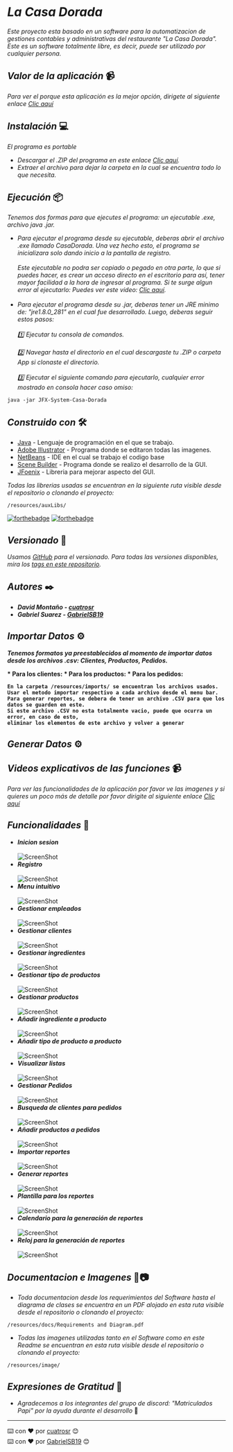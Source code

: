 # <b>_La Casa Dorada_</b>

_Este proyecto esta basado en un software para la automatizacion de gestiones contables y administrativas del restaurante "La Casa Dorada"._<br>
_Este es un software totalmente libre, es decir, puede ser utilizado por cualquier persona._

## <b>_Valor de la aplicación_</b> 📹

_Para ver el porque esta aplicación es la mejor opción, dirigete al siguiente enlace [Clic aquí]()_

## <b>_Instalación_</b> 💻

_El programa es portable_

* _Descargar el .ZIP del programa en este enlace [Clic aquí](https://www.mediafire.com/file/5cf0g55mwti35nv/CasaDorada.zip/file)._<br>
* _Extraer el archivo para dejar la carpeta en la cual se encuentra todo lo que necesita._

## <b>_Ejecución_</b> 📦

_Tenemos dos formas para que ejecutes el programa: un ejecutable .exe, archivo java .jar._

* _Para ejecutar el programa desde su ejecutable, deberas abrir el archivo .exe llamado CasaDorada. Una vez hecho esto, el programa se inicializara solo dando inicio a la pantalla de registro. <br><br> Este ejecutable no podra ser copiado o pegado en otra parte, lo que si puedes hacer, es crear un acceso directo en el escritorio para así, tener mayor facilidad a la hora de ingresar al programa. Si te surge algun error al ejecutarlo: Puedes ver este video: [Clic aquí]()._<br><br>
* _Para ejecutar el programa desde su .jar, deberas tener un JRE minimo de: "jre1.8.0_281" en el cual fue desarrollado. Luego, deberas seguir estos pasos: <br><br> 1️⃣ Ejecutar tu consola de comandos. <br><br> 2️⃣ Navegar hasta el directorio en el cual descargaste tu .ZIP o carpeta App si clonaste el directorio.<br><br> 3️⃣ Ejecutar el siguiente comando para ejecutarlo, cualquier error mostrado en consola hacer caso omiso:_<br>
```
java -jar JFX-System-Casa-Dorada
```

## <b>_Construido con_</b> 🛠️

* [Java](https://www.oracle.com/co/java/technologies/javase/javase-jdk8-downloads.html) - Lenguaje de programación en el que se trabajo.
* [Adobe Illustrator](https://www.adobe.com/la/products/illustrator/free-trial-download.html) - Programa donde se editaron todas las imagenes.
* [NetBeans](https://netbeans.apache.org/) - IDE en el cual se trabajo el codigo base
* [Scene Builder](https://gluonhq.com/products/scene-builder/) - Programa donde se realizo el desarrollo de la GUI.
* [JFoenix](https://github.com/sshahine/JFoenix) - Libreria para mejorar aspecto del GUI.

_Todas las librerias usadas se encuentran en la siguiente ruta visible desde el repositorio o clonando el proyecto:_<br>

```
/resources/auxLibs/
```

[![forthebadge](https://forthebadge.com/images/badges/made-with-java.svg)](https://forthebadge.com) [![forthebadge](https://forthebadge.com/images/badges/built-with-love.svg)](https://forthebadge.com)
## <b>_Versionado_</b> 📌

_Usamos [GitHub](https://github.com/) para el versionado. Para todas las versiones disponibles, mira los [tags en este repositorio](https://github.com/GabrielSB19/JFX-System-Casa-Dorada)._

## <b>_Autores_ ✒️

* _David Montaño - [cuatrosr](https://github.com/cuatrosr)_
* _Gabriel Suarez - [GabrielSB19](https://github.com/GabrielSB19)_

## <b>_Importar Datos_</b> ⚙️

_Tenemos formatos ya preestablecidos al momento de importar datos desde los archivos .csv: Clientes, Productos, Pedidos._<br>

<b>* Para los clientes: </b>
<b>* Para los productos: </b>
<b>* Para los pedidos: </b>

```
En la carpeta /resources/imports/ se encuentran los archivos usados.
Usar el metodo importar respectivo a cada archivo desde el menu bar.
Para generar reportes, se debera de tener un archivo .CSV para que los datos se guarden en este.
Si este archivo .CSV no esta totalmente vacio, puede que ocurra un error, en caso de esto, 
eliminar los elementos de este archivo y volver a generar
```

## <b>_Generar Datos_</b> ⚙️


## _Videos explicativos de las funciones_</b> 📹

_Para ver las funcionalidades de la aplicación por favor ve las imagenes y si quieres un poco más de detalle por favor dirigite al siguiente enlace [Clic aquí]()_

## <b>_Funcionalidades_</b> 📱
* <b>_Inicion sesion_</b> <br><br>
![ScreenShot](https://github.com/GabrielSB19/JFX-System-Casa-Dorada/blob/master/resources/image/Inicio%20Sesion.png)
* <b>_Registro_</b> <br><br>
![ScreenShot](https://github.com/GabrielSB19/JFX-System-Casa-Dorada/blob/master/resources/image/Registro.png)
* <b>_Menu intuitivo_</b> <br><br>
![ScreenShot](https://github.com/GabrielSB19/JFX-System-Casa-Dorada/blob/master/resources/image/Menu.png)
* <b>_Gestionar empleados_</b> <br><br>
![ScreenShot](https://github.com/GabrielSB19/JFX-System-Casa-Dorada/blob/master/resources/image/Empleados.png)
* <b>_Gestionar clientes_</b> <br><br>
![ScreenShot](https://github.com/GabrielSB19/JFX-System-Casa-Dorada/blob/master/resources/image/Cliente.png)
* <b>_Gestionar ingredientes_</b> <br><br>
![ScreenShot](https://github.com/GabrielSB19/JFX-System-Casa-Dorada/blob/master/resources/image/Ingredientes.png)
* <b>_Gestionar tipo de productos_</b> <br><br>
![ScreenShot](https://github.com/GabrielSB19/JFX-System-Casa-Dorada/blob/master/resources/image/Tipo%20de%20Producto.png)
* <b>_Gestionar productos_</b> <br><br>
![ScreenShot](https://github.com/GabrielSB19/JFX-System-Casa-Dorada/blob/master/resources/image/Productos.png)
* <b>_Añadir ingrediente a producto_</b> <br><br>
![ScreenShot](https://github.com/GabrielSB19/JFX-System-Casa-Dorada/blob/master/resources/image/AddIngToP.png)
* <b>_Añadir tipo de producto a producto_</b> <br><br>
![ScreenShot](https://github.com/GabrielSB19/JFX-System-Casa-Dorada/blob/master/resources/image/AddTpToP.png)
* <b>_Visualizar listas_</b> <br><br>
![ScreenShot](https://github.com/GabrielSB19/JFX-System-Casa-Dorada/blob/master/resources/image/ListarElementos.png)
* <b>_Gestionar Pedidos_</b> <br><br>
![ScreenShot](https://github.com/GabrielSB19/JFX-System-Casa-Dorada/blob/master/resources/image/Pedidos.png)
* <b>_Busqueda de clientes para pedidos_</b> <br><br>
![ScreenShot](https://github.com/GabrielSB19/JFX-System-Casa-Dorada/blob/master/resources/image/BusquedaC.png)
* <b>_Añadir productos a pedidos_</b> <br><br>
![ScreenShot](https://github.com/GabrielSB19/JFX-System-Casa-Dorada/blob/master/resources/image/AddPToO.png)
* <b>_Importar reportes_</b> <br><br>
![ScreenShot](https://github.com/GabrielSB19/JFX-System-Casa-Dorada/blob/master/resources/image/Importar%20registros.png)
* <b>_Generar reportes_</b> <br><br>
![ScreenShot](https://github.com/GabrielSB19/JFX-System-Casa-Dorada/blob/master/resources/image/Reportes.png)
* <b>_Plantilla para los reportes_</b> <br><br>
![ScreenShot](https://github.com/GabrielSB19/JFX-System-Casa-Dorada/blob/master/resources/image/ReportBase.png)
* <b>_Calendario para la generación de reportes_</b> <br><br>
![ScreenShot](https://github.com/GabrielSB19/JFX-System-Casa-Dorada/blob/master/resources/image/Calendar.png)
* <b>_Reloj para la generación de reportes_</b> <br><br>
![ScreenShot](https://github.com/GabrielSB19/JFX-System-Casa-Dorada/blob/master/resources/image/Reloj.png)

## <b>_Documentacion e Imagenes_</b> 💬📷

* _Toda documentacion desde los requerimientos del Software hasta el diagrama de clases se encuentra en un PDF alojado en esta ruta visible desde el repositorio o clonando el proyecto:_<br>

```
/resources/docs/Requirements and Diagram.pdf
```

* _Todas las imagenes utilizadas tanto en el Software como en este Readme se encuentran en esta ruta visible desde el repositorio o clonando el proyecto:_<br>

```
/resources/image/
```

## <b>_Expresiones de Gratitud_</b> 🎁

* _Agradecemos a los integrantes del grupo de discord: "Matriculados Papi" por la ayuda durante el desarrollo_ 📢

---
⌨️ con ❤️ por [cuatrosr](https://github.com/cuatrosr) 😊<br>
⌨️ con ❤️ por [GabrielSB19](https://github.com/GabrielSB19) 😊
